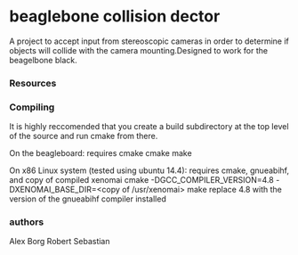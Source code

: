 # beaglebone collision dector

A project to accept input from stereoscopic cameras in order to determine if objects will collide with the camera mounting.Designed to work for the beagelbone black.

### Resources


### Compiling
It is highly reccomended that you create a build subdirectory at the top level of the source and run cmake from there.

On the beagleboard: requires cmake
	cmake <target source dir>
	make

On x86 Linux system (tested using ubuntu 14.4): requires cmake, gnueabihf, and copy of compiled xenomai
	cmake -DGCC_COMPILER_VERSION=4.8 -DXENOMAI_BASE_DIR=<copy of /usr/xenomai> <target source dir>
	make
replace 4.8 with the version of the gnueabihf compiler installed

### authors
Alex Borg
Robert Sebastian

